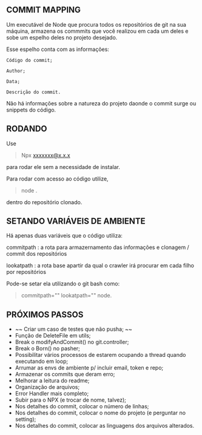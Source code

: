## COMMIT MAPPING

Um executável de Node que procura todos os repositórios de git na sua máquina, armazena os commmits que você realizou em cada um deles e sobe um espelho deles no projeto desejado.


Esse espelho conta com as informações:

    Código do commit;

    Author;

    Data;

    Descrição do commit.


Não há informações sobre a natureza do projeto daonde o commit surge ou snippets do código.




## RODANDO

Use 
>Npx xxxxxxx@x.x.x

para rodar ele sem a necessidade de instalar.



Para rodar com acesso ao código utilize,
>node .

dentro do repositório clonado.




## SETANDO VARIÁVEIS DE AMBIENTE

Há apenas duas variáveis que o código utiliza:

commitpath : a rota para armazernamento das informações e clonagem / commit dos repositórios

lookatpath : a rota base apartir da qual o crawler irá procurar em cada filho por repositórios

Pode-se setar ela utilizando o git bash como:
> commitpath="" lookatpath="" node.




## PRÓXIMOS PASSOS


- ~~ Criar um caso de testes que não pusha; ~~
- Função de DeleteFile em utils;
- Break o modifyAndCommit() no git.controller;
- Break o Born() no pasher;
- Possibilitar vários processos de estarem ocupando a thread quando executando em loop;
- Arrumar as envs de ambiente p/ incluir email, token e repo;
- Armazenar os commits que deram erro;
- Melhorar a leitura do readme;
- Organização de arquivos;
- Error Handler mais completo;
- Subir para o NPX (e trocar de nome, talvez);
- Nos detalhes do commit, colocar o número de linhas;
- Nos detalhes do commit, colocar o nome do projeto (e perguntar no setting);
- Nos detalhes do commit, colocar as linguagens dos arquivos alterados.
